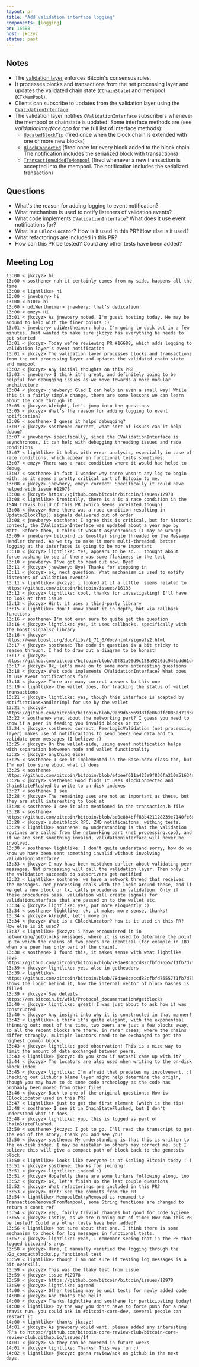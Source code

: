 ```yaml
---
layout: pr
title: "Add validation interface logging"
components: [logging]
pr: 16688
host: jkczyz
status: past
---
```


## Notes

- The
  [validation layer](https://github.com/bitcoin/bitcoin/blob/0d20c42a014ff95aab1447a92605c3a194cfeecc/src/validation.cpp)
  enforces Bitcoin's consensus rules.
- It processes blocks and transactions from the net processing layer and updates the validated
  chain state (`CChainState`) and mempool (`CTxMemPool`).
- Clients can subscribe to updates from the validation layer using the [`CValidationInterface`](https://github.com/bitcoin/bitcoin/blob/0d20c42a014ff95aab1447a92605c3a194cfeecc/src/validationinterface.h#L56).
- The validation layer notifies `CValidationInterface` subscribers whenever the mempool or chainstate is updated. Some interface methods are (see *validationinterface.cpp* for the full list of interface methods):
    - [`UpdatedBlockTip`](https://github.com/bitcoin/bitcoin/blob/0d20c42a014ff95aab1447a92605c3a194cfeecc/src/validationinterface.h#L87) (fired once when the block chain is extended with one or more new blocks)
    - [`BlockConnected`](https://github.com/bitcoin/bitcoin/blob/0d20c42a014ff95aab1447a92605c3a194cfeecc/src/validationinterface.h#L111) (fired once for every block added to the block chain. The notification includes the serialized block with transactions)
    - [`TransactionAddedToMempool`](https://github.com/bitcoin/bitcoin/blob/0d20c42a014ff95aab1447a92605c3a194cfeecc/src/validationinterface.h#L93) (fired whenever a new transaction is accepted into the mempool. The notification includes the serialized transaction)

## Questions

- What's the reason for adding logging to event notification?
- What mechanism is used to notify listeners of validation events?
- What code implements `CValidationInterface`? What does it use event
  notifications for?
- What is a `CBlockLocator`? How is it used in this PR? How else is it used?
- What refactorings are included in this PR?
- How can this PR be tested? Could any other tests have been added?

## Meeting Log

```
13:00 < jkczyz> hi
13:00 < sosthene> nah it certainly comes from my side, happens all the time
13:00 < lightlike> hi
13:00 < jnewbery> hi
13:00 < b10c> hi
13:00 < udiWertheimer> jnewbery: that’s dedication!
13:00 < emzy> Hi
13:01 < jkczyz> As jnewbery noted, I'm guest hosting today. He may be around to help with the finer points :)
13:01 < jnewbery> udiWertheimer: haha. I'm going to duck out in a few minutes. Just wanted to make sure jkczyz has everything he needs to get started
13:01 < jkczyz> Today we’re reviewing PR #16688, which adds logging to validation layer’s event notification
13:01 < jkczyz> The validation layer processes blocks and transactions from the net processing layer and updates the validated chain state and mempool
13:02 < jkczyz> Any initial thoughts on this PR?
13:03 < jnewbery> I think it's great, and definitely going to be helpful for debugging issues as we move towards a more modular architecture
13:04 < jkczyz> jnewbery: Glad I can help in even a small way! While this is a fairly simple change, there are some lessons we can learn about the code through it
13:05 < jkczyz> Alright, let's jump into the questions
13:05 < jkczyz> What’s the reason for adding logging to event notification?
13:06 < sosthene> I guess it helps debugging?
13:07 < jkczyz> sosthene: correct, what sort of issues can it help debug?
13:07 < jnewbery> specifically, since the CValidationInterface is asynchronous, it can help with debugging threading issues and race conditions
13:07 < lightlike> it helps with error analysis, especially in case of race conditions, which appear in functional tests sometimes.
13:07 < emzy> There was a race condition where it would had helpd to debug.
13:07 < sosthene> In fact I wonder why there wasn't any log to begin with, as it seems a pretty critical part of Bitcoin to me.
13:08 < jkczyz> jnewbery, emzy: correct! Specifically it could have helped with issue #12978
13:08 < jkczyz> https://github.com/bitcoin/bitcoin/issues/12978
13:08 < lightlike> ironically, there is a is a race condition in the TSAN Travis build of this PR (which seems unrelated though)
13:08 < jkczyz> Here there was a race condition resulting in UpdatedBlockTip() signals delivered out of order
13:08 < jnewbery> sosthene: I agree this is critical, but for historic context, the CValidationInterface was updated about a year ago by Matt. Before then, I think it wasn't asynchronous (I may be wrong)
13:09 < jnewbery> bitcoind is (mostly) single threaded on the Message Handler thread. As we try to make it more multi-threaded, better logging at the interfaces is going to be more important
13:10 < jkczyz> lightlike: Yes, appears to be so. I thought about force pushing to see if there was some flakiness to the test
13:10 < jnewbery> I've got to head out now. Bye!
13:11 < jkczyz> jnewbery: Bye! Thanks for stopping in
13:11 < jkczyz> ok, next question: What mechanism is used to notify listeners of validation events?
13:11 < lightlike> jkczyz: i looked at it a little. seems related to https://github.com/bitcoin/bitcoin/issues/16133
13:12 < jkczyz> lightlike: cool, thanks for investigating! I'll have to look at that issue
13:13 < jkczyz> Hint: it uses a third-party library
13:15 < lightlike> don't know about it in depth, but via callback functions
13:16 < sosthene> I'm not even sure to quite get the question
13:16 < jkczyz> lightlike: yes, it uses callbacks, specifically with the boost:signals2 library
13:16 < jkczyz> https://www.boost.org/doc/libs/1_71_0/doc/html/signals2.html
13:17 < jkczyz> sosthene: The code in question is a bit tricky to reason through. I had to draw out a diagram to be honest!
13:17 < jkczyz> https://github.com/bitcoin/bitcoin/blob/d0f81a96d9c158a9226dc946bdd61d48c4d42959/src/validationinterface.cpp
13:17 < jkczyz> Ok, let's move on to some more interesting questions
13:18 < jkczyz> What code implements CValidationInterface? What does it use event notifications for?
13:18 < jkczyz> There are many correct answers to this one
13:19 < lightlike> the wallet does, for tracking the status of wallet transactions
13:21 < jkczyz> lightlike: yes, though this interface is adapted by NotificationsHandlerImpl for use by the wallet
13:21 < jkczyz> https://github.com/bitcoin/bitcoin/blob/9ab9d6356938ffe069ffc005a371d5405976823e/src/interfaces/chain.cpp#L158
13:22 < sosthene> what about the networking part? I guess you need to know if a peer is feeding you invalid blocks or tx?
13:24 < jkczyz> sosthene: correct, PeerLogicValidation (net processing layer) makes use of notificaitons to send peers new data and to validate peer messages (I believe :)
13:25 < jkczyz> On the wallet-side, using event notification helps with separation betweeen node and wallet functionality
13:25 < jkczyz> anything else?
13:25 < sosthene> I see it implemented in the BaseIndex class too, but I'm not too sure about what it does
13:25 < sosthene> https://github.com/bitcoin/bitcoin/blob/e4beef611a423e9f836fa210a51634e94f14d830/src/index/base.h
13:26 < jkczyz> sosthene: Good find! It uses BlockConnected and ChainStateFlushed to write to on-disk indexes
13:27 < sosthene> I see
13:28 < jkczyz> The remaining uses are not as important as these, but they are still interesting to look at
13:28 < sosthene> I see it also mentioned in the transaction.h file
13:28 < sosthene> https://github.com/bitcoin/bitcoin/blob/be0e8b4bff88b421128239e7140fc6bfdb654806/src/node/transaction.h
13:28 < jkczyz> submitblock RPC, ZMQ notificaitons, withing tests.
13:29 < lightlike> sosthene: my understanding is that the validation routines are called from the networking part (net_processing.cpp), and if we are sent something invalid, validationinterface will never be involved.
13:30 < sosthene> lightlike: I don't quite understand sorry, how do we know we have been sent something invalid without involving validationinterface?
13:33 < jkczyz> I may have been mistaken earlier about validating peer messages. Net processing will call the validation layer. Then only if the validation succeeds do subscrivers get notified
13:33 < lightlike> sosthene: we have a network thread that receives the messages. net_processing deals with the logic around these, and if we get a new block or tx, calls procedures in validation. Only if these procedures pass, validation will create signals for validationinterface that are passed on to the wallet etc.
13:34 < jkczyz> lightlike: yes, put more eloquently :)
13:34 < sosthene> lightlike: ok, it makes more sense, thanks!
13:34 < jkczyz> Alright, let's move on
13:34 < jkczyz> What is a CBlockLocator? How is it used in this PR? How else is it used?
13:37 < lightlike> jkczyz: i have encountered it in networking/getblocks messages, where it is used to determine the point up to which the chains of two peers are identical (for example in IBD when one peer has only part of the chain).
13:38 < sosthene> I found this, it makes sense with what lightlike says https://github.com/bitcoin/bitcoin/blob/78dae8caccd82cfbfd76557f1fb7d7557c7b5edb/src/primitives/block.h
13:39 < jkczyz> lightlike: yes, also in getheaders
13:39 < lightlike> https://github.com/bitcoin/bitcoin/blob/78dae8caccd82cfbfd76557f1fb7d7557c7b5edb/src/chain.cpp#L23 shows the logic behind it, how the internal vector of block hashes is filled
13:39 < jkczyz> See details: https://en.bitcoin.it/wiki/Protocol_documentation#getblocks
13:40 < jkczyz> lightlike: great! I was just about to ask how it was constructed
13:40 < jkczyz> Any insight into why it is constructed in that manner?
13:42 < lightlike> i think it's quite elegant, with the exponential thinning out: most of the time, two peers are just a few blocks away, so all the recent blocks are there. in rarer cases, where the chains differ strongly, multiple locators need to be exchanged to get the highest common block.
13:43 < jkczyz> lightlike: good observation! This is a nice way to limit the amount of data exchanged between peers.
13:43 < lightlike> jkczyz: do you know if satoshi came up with it?
13:44 < jkczyz> The locators are also used when writing to the on-disk block index
13:45 < jkczyz> lightlike: I'm afraid that predates my involvement. :) Checking out Github's blame layer might help determine the origin, though you may have to do some code archeology as the code has probably been moved from other files
13:46 < jkczyz> Back to one of the original questions: How is CBlockLocator used in this PR?
13:47 < lightlike> just to get the first element (which is the tip)
13:48 < sosthene> I see it in ChainStateFlushed, but I don't understand what it does
13:48 < jkczyz> lightlike: yup, this is logged as part of ChainStateFlushed.
13:50 < sosthene> jkczyz: I got to go, I'll read the transcript to get the end of the story, thank you and see you!
13:50 < jkczyz> sosthene: My understanding is that this is written to the on-disk index. I may be mistaken so others may correct me, but I believe this will give a compact path of block back to the genessis block
13:50 < lightlike> looks like everyone is at Scaling Bitcoin today :-)
13:51 < jkczyz> sosthene: thanks for joining!
13:51 < jkczyz> lightlike: indeed :)
13:51 < jkczyz> Hopefully there are some lurkers following along, too
13:52 < jkczyz> ok, let's finish up the last couple questions
13:52 < jkczyz> What refactorings are included in this PR?
13:53 < jkczyz> Hint: see the commits from the PR
13:54 < lightlike> MempoolEntryRemoved is renamed to TransactionRemovedFromMempool, some String functions are changed to return a const ref
13:54 < jkczyz> yep, fairly trivial changes but good for code hygiene
13:55 < jkczyz> Lastly, as we are running out of time: How can this PR be tested? Could any other tests have been added?
13:56 < lightlike> not sure about that one. I think there is some mechanism to check for log messages in functional tests.
13:57 < jkczyz> lightlike: yeah, I remember seeing that in the PR that logged bitcoind's args
13:58 < jkczyz> Here, I manually verified the logging through the p2p_compactblocks.py functional test
13:59 < lightlike> though i am not sure if testing log messages is a bit overkill.
13:59 < jkczyz> This was the flaky test from issue
13:59 < jkczyz> issue #12978
13:59 < jkczyz> https://github.com/bitcoin/bitcoin/issues/12978
13:59 < jkczyz> lightlike: agreed
14:00 < jkczyz> Other testing may be unit tests for newly added code
14:00 < jkczyz> And that's the bell!
14:00 < jkczyz> Thanks lightlike and sosthene for participating today!
14:00 < lightlike> by the way you don't have to force push for a new travis run. you could ask in #bitcoin-core-dev, several people can restart it.
14:00 < lightlike> thanks jkczyz!
14:01 < jkczyz> As jnewbery would want, please added any interesting PR's to https://github.com/bitcoin-core-review-club/bitcoin-core-review-club.github.io/issues/14
14:01 < jkczyz> So they can be covered in future weeks
14:01 < jkczyz> lightlike: Thanks! This was fun :)
14:02 < lightlike> jkczyz: gonna review/ack on github in the next days.
```

